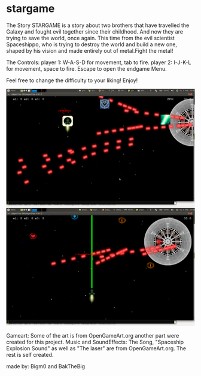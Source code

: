 # stargame
The Story
STARGAME is a story about two brothers that have travelled the Galaxy and fought evil together since their childhood. And now they are trying to save the world, once again. This time from the evil scientist Spaceshippo, who is trying to destroy the world and build a new one, shaped by his vision and made entirely out of metal.Fight the metal!

The Controls: player 1: W-A-S-D for movement, tab to fire. player 2: I-J-K-L for movement, space to fire. Escape to open the endgame Menu.

Feel free to change the difficulty to your liking! Enjoy!

![screenshot of game](https://raw.githubusercontent.com/horstjens/stargame/master/data/screen1.png)
![screenshot of game](https://github.com/horstjens/stargame/blob/master/data/screen2.png?raw=true)


Gameart: Some of the art is from OpenGameArt.org another part were created for this project. Music and SoundEffects: The Song, "Spaceship Explosion Sound" as well as "The laser" are from OpenGameArt.org. The rest is self created.

made by: Bigm0 and BakTheBig
